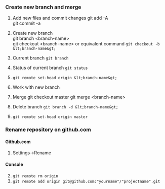 ### Create new branch and merge
1. Add new files and commit changes
    git add -A  
    git commit -a  

2. Create new branch  
    git branch &lt;branch-name&gt;  
    git checkout &lt;branch-name&gt;
or equivalent command `git checkout -b &lt;branch-name&gt;`
   
3. Current branch `git branch`  

4. Status of current branch `git status`

5. `git remote set-head origin &lt;branch-name&gt;`

6. Work with new branch

7. Merge 
    git checkout master
    git merge &lt;branch-name&gt;

8. Delete branch `git branch -d &lt;branch-name&gt;`

9. `git remote set-head origin master`

### Rename repository on github.com

#### Github.com  
1. Settings->Rename

#### Console  
2. `git remote rm origin`  
3. `git remote add origin git@github.com:"yourname"/"projectname".git`  
